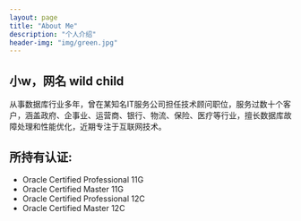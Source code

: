 ```yaml
---
layout: page
title: "About Me"
description: "个人介绍" 
header-img: "img/green.jpg"
---
```


## 小w，网名 wild child
从事数据库行业多年，曾在某知名IT服务公司担任技术顾问职位，服务过数十个客户，涵盖政府、企事业、运营商、银行、物流、保险、医疗等行业，擅长数据库故障处理和性能优化，近期专注于互联网技术。

## 所持有认证:
- Oracle Certified Professional 11G
- Oracle Certified Master 11G
- Oracle Certified Professional 12C
- Oracle Certified Master 12C







